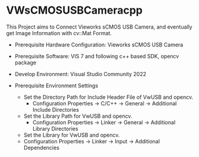 # VWsCMOSUSBCameracpp

This Project aims to Connect Vieworks sCMOS USB Camera, and eventually get Image Information with cv::Mat Format.
 - Prerequisite Hardware Configuration: Vieworks sCMOS USB Camera
 - Prerequisite Software: VIS 7 and following c++ based SDK, opencv package
 - Develop Environment: Visual Studio Community 2022
 
 - Prerequisite Environment Settings
   - Set the Directory Path for Include Header File of VwUSB and opencv.
     - Configuration Properties → C/C++ → General → Additional Include Directories
   - Set the Library Path for VwUSB and opencv.
     - Configuration Properties → Linker → General → Additional Library Directories
   - Set the Library for VwUSB and opencv.
    - Configuration Properties → Linker → Input → Additional Dependencies
